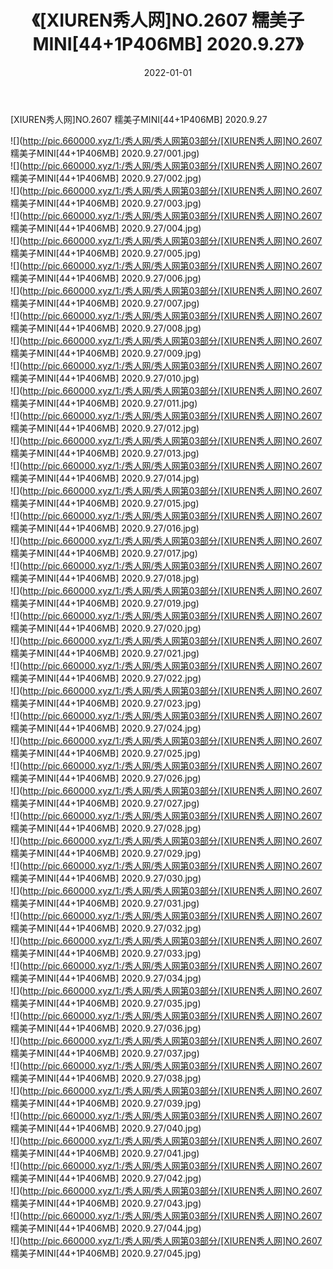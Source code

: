﻿---
layout: post
title:  《[XIUREN秀人网]NO.2607 糯美子MINI[44+1P406MB] 2020.9.27》
date:   2022-01-01
img: http://pic.660000.xyz/1:/秀人网/秀人网第03部分/[XIUREN秀人网]NO.2607 糯美子MINI[44+1P406MB] 2020.9.27/000.jpg
categories: [美女, 清纯, 唯美]
---

[XIUREN秀人网]NO.2607 糯美子MINI[44+1P406MB] 2020.9.27

 ![](http://pic.660000.xyz/1:/秀人网/秀人网第03部分/[XIUREN秀人网]NO.2607 糯美子MINI[44+1P406MB] 2020.9.27/001.jpg) <br>![](http://pic.660000.xyz/1:/秀人网/秀人网第03部分/[XIUREN秀人网]NO.2607 糯美子MINI[44+1P406MB] 2020.9.27/002.jpg) <br>![](http://pic.660000.xyz/1:/秀人网/秀人网第03部分/[XIUREN秀人网]NO.2607 糯美子MINI[44+1P406MB] 2020.9.27/003.jpg) <br>![](http://pic.660000.xyz/1:/秀人网/秀人网第03部分/[XIUREN秀人网]NO.2607 糯美子MINI[44+1P406MB] 2020.9.27/004.jpg) <br>![](http://pic.660000.xyz/1:/秀人网/秀人网第03部分/[XIUREN秀人网]NO.2607 糯美子MINI[44+1P406MB] 2020.9.27/005.jpg) <br>![](http://pic.660000.xyz/1:/秀人网/秀人网第03部分/[XIUREN秀人网]NO.2607 糯美子MINI[44+1P406MB] 2020.9.27/006.jpg) <br>![](http://pic.660000.xyz/1:/秀人网/秀人网第03部分/[XIUREN秀人网]NO.2607 糯美子MINI[44+1P406MB] 2020.9.27/007.jpg) <br>![](http://pic.660000.xyz/1:/秀人网/秀人网第03部分/[XIUREN秀人网]NO.2607 糯美子MINI[44+1P406MB] 2020.9.27/008.jpg) <br>![](http://pic.660000.xyz/1:/秀人网/秀人网第03部分/[XIUREN秀人网]NO.2607 糯美子MINI[44+1P406MB] 2020.9.27/009.jpg) <br>![](http://pic.660000.xyz/1:/秀人网/秀人网第03部分/[XIUREN秀人网]NO.2607 糯美子MINI[44+1P406MB] 2020.9.27/010.jpg) <br>![](http://pic.660000.xyz/1:/秀人网/秀人网第03部分/[XIUREN秀人网]NO.2607 糯美子MINI[44+1P406MB] 2020.9.27/011.jpg) <br>![](http://pic.660000.xyz/1:/秀人网/秀人网第03部分/[XIUREN秀人网]NO.2607 糯美子MINI[44+1P406MB] 2020.9.27/012.jpg) <br>![](http://pic.660000.xyz/1:/秀人网/秀人网第03部分/[XIUREN秀人网]NO.2607 糯美子MINI[44+1P406MB] 2020.9.27/013.jpg) <br>![](http://pic.660000.xyz/1:/秀人网/秀人网第03部分/[XIUREN秀人网]NO.2607 糯美子MINI[44+1P406MB] 2020.9.27/014.jpg) <br>![](http://pic.660000.xyz/1:/秀人网/秀人网第03部分/[XIUREN秀人网]NO.2607 糯美子MINI[44+1P406MB] 2020.9.27/015.jpg) <br>![](http://pic.660000.xyz/1:/秀人网/秀人网第03部分/[XIUREN秀人网]NO.2607 糯美子MINI[44+1P406MB] 2020.9.27/016.jpg) <br>![](http://pic.660000.xyz/1:/秀人网/秀人网第03部分/[XIUREN秀人网]NO.2607 糯美子MINI[44+1P406MB] 2020.9.27/017.jpg) <br>![](http://pic.660000.xyz/1:/秀人网/秀人网第03部分/[XIUREN秀人网]NO.2607 糯美子MINI[44+1P406MB] 2020.9.27/018.jpg) <br>![](http://pic.660000.xyz/1:/秀人网/秀人网第03部分/[XIUREN秀人网]NO.2607 糯美子MINI[44+1P406MB] 2020.9.27/019.jpg) <br>![](http://pic.660000.xyz/1:/秀人网/秀人网第03部分/[XIUREN秀人网]NO.2607 糯美子MINI[44+1P406MB] 2020.9.27/020.jpg) <br>![](http://pic.660000.xyz/1:/秀人网/秀人网第03部分/[XIUREN秀人网]NO.2607 糯美子MINI[44+1P406MB] 2020.9.27/021.jpg) <br>![](http://pic.660000.xyz/1:/秀人网/秀人网第03部分/[XIUREN秀人网]NO.2607 糯美子MINI[44+1P406MB] 2020.9.27/022.jpg) <br>![](http://pic.660000.xyz/1:/秀人网/秀人网第03部分/[XIUREN秀人网]NO.2607 糯美子MINI[44+1P406MB] 2020.9.27/023.jpg) <br>![](http://pic.660000.xyz/1:/秀人网/秀人网第03部分/[XIUREN秀人网]NO.2607 糯美子MINI[44+1P406MB] 2020.9.27/024.jpg) <br>![](http://pic.660000.xyz/1:/秀人网/秀人网第03部分/[XIUREN秀人网]NO.2607 糯美子MINI[44+1P406MB] 2020.9.27/025.jpg) <br>![](http://pic.660000.xyz/1:/秀人网/秀人网第03部分/[XIUREN秀人网]NO.2607 糯美子MINI[44+1P406MB] 2020.9.27/026.jpg) <br>![](http://pic.660000.xyz/1:/秀人网/秀人网第03部分/[XIUREN秀人网]NO.2607 糯美子MINI[44+1P406MB] 2020.9.27/027.jpg) <br>![](http://pic.660000.xyz/1:/秀人网/秀人网第03部分/[XIUREN秀人网]NO.2607 糯美子MINI[44+1P406MB] 2020.9.27/028.jpg) <br>![](http://pic.660000.xyz/1:/秀人网/秀人网第03部分/[XIUREN秀人网]NO.2607 糯美子MINI[44+1P406MB] 2020.9.27/029.jpg) <br>![](http://pic.660000.xyz/1:/秀人网/秀人网第03部分/[XIUREN秀人网]NO.2607 糯美子MINI[44+1P406MB] 2020.9.27/030.jpg) <br>![](http://pic.660000.xyz/1:/秀人网/秀人网第03部分/[XIUREN秀人网]NO.2607 糯美子MINI[44+1P406MB] 2020.9.27/031.jpg) <br>![](http://pic.660000.xyz/1:/秀人网/秀人网第03部分/[XIUREN秀人网]NO.2607 糯美子MINI[44+1P406MB] 2020.9.27/032.jpg) <br>![](http://pic.660000.xyz/1:/秀人网/秀人网第03部分/[XIUREN秀人网]NO.2607 糯美子MINI[44+1P406MB] 2020.9.27/033.jpg) <br>![](http://pic.660000.xyz/1:/秀人网/秀人网第03部分/[XIUREN秀人网]NO.2607 糯美子MINI[44+1P406MB] 2020.9.27/034.jpg) <br>![](http://pic.660000.xyz/1:/秀人网/秀人网第03部分/[XIUREN秀人网]NO.2607 糯美子MINI[44+1P406MB] 2020.9.27/035.jpg) <br>![](http://pic.660000.xyz/1:/秀人网/秀人网第03部分/[XIUREN秀人网]NO.2607 糯美子MINI[44+1P406MB] 2020.9.27/036.jpg) <br>![](http://pic.660000.xyz/1:/秀人网/秀人网第03部分/[XIUREN秀人网]NO.2607 糯美子MINI[44+1P406MB] 2020.9.27/037.jpg) <br>![](http://pic.660000.xyz/1:/秀人网/秀人网第03部分/[XIUREN秀人网]NO.2607 糯美子MINI[44+1P406MB] 2020.9.27/038.jpg) <br>![](http://pic.660000.xyz/1:/秀人网/秀人网第03部分/[XIUREN秀人网]NO.2607 糯美子MINI[44+1P406MB] 2020.9.27/039.jpg) <br>![](http://pic.660000.xyz/1:/秀人网/秀人网第03部分/[XIUREN秀人网]NO.2607 糯美子MINI[44+1P406MB] 2020.9.27/040.jpg) <br>![](http://pic.660000.xyz/1:/秀人网/秀人网第03部分/[XIUREN秀人网]NO.2607 糯美子MINI[44+1P406MB] 2020.9.27/041.jpg) <br>![](http://pic.660000.xyz/1:/秀人网/秀人网第03部分/[XIUREN秀人网]NO.2607 糯美子MINI[44+1P406MB] 2020.9.27/042.jpg) <br>![](http://pic.660000.xyz/1:/秀人网/秀人网第03部分/[XIUREN秀人网]NO.2607 糯美子MINI[44+1P406MB] 2020.9.27/043.jpg) <br>![](http://pic.660000.xyz/1:/秀人网/秀人网第03部分/[XIUREN秀人网]NO.2607 糯美子MINI[44+1P406MB] 2020.9.27/044.jpg) <br>![](http://pic.660000.xyz/1:/秀人网/秀人网第03部分/[XIUREN秀人网]NO.2607 糯美子MINI[44+1P406MB] 2020.9.27/045.jpg) <br>